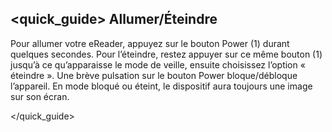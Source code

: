## <quick_guide> Allumer/Éteindre

Pour allumer votre eReader, appuyez sur le bouton Power (1) durant quelques secondes. Pour l’éteindre, restez appuyer sur ce même bouton (1) jusqu’à ce qu’apparaisse le mode de veille, ensuite choisissez l’option « éteindre ». Une brève pulsation sur le bouton Power bloque/débloque l’appareil. En mode bloqué ou éteint, le dispositif aura toujours une image sur son écran.

</quick_guide>
